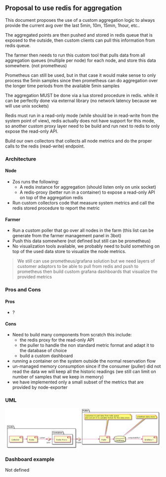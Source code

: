 ## Proposal to use redis for aggregation
This document proposes the use of a custom aggregation logic to always provide the current avg over the last 5min, 10m, 15min, 1hour, etc..

The aggregated points are then pushed and stored in redis queue that is exposed to the outside, then custom clients can pull this information from redis queue.

The farmer then needs to run this custom tool that pulls data from all aggregation queues (multiple per node) for each node, and store this data somewhere. (not prometheus)

Prometheus can still be used, but in that case it would make sense to only process the 5min samples since then prometheus can do aggregation over the longer time periods from the available 5min samples

The aggregation MUST be done via a lua stored procedure in redis. while it can be perfectly done via external library (no network latency because we will use unix sockets)

Redis must run in a read-only mode (while should be in read-write from the system point of view), redis actually does not have support for this mode, so another custom proxy layer need to be build and run next to redis to only expose the read-only API.

Build our own collectors that collects all node metrics and do the proper calls to the redis (read-write) endpoint.

### Architecture
#### Node
- Zos runs the following:
  - A redis instance for aggregation (should listen only on unix socket)
  - A redis-proxy (better run in a container) to expose a read-only API
    on top of the aggregation redis
- Run custom collectors code that measure system metrics and call the redis stored procedure to report the metric
#### Farmer
- Run a custom poller that go over all nodes in the farm (this list can be generate from the farmer management panel in 3bot)
- Push this data somewhere (not defined but still can be prometheus)
- No visualization tools available, we probably need to build something on top of the used data store to visualize the node metrics.

> We still can use prometheus/grafana solution but we need layers of customer adaptors to be able to pull from redis and push to prometheus then build custom grafana dashboards that visualize the provided metrics


### Pros and Cons
#### Pros
- ?
#### Cons
- Need to build many components from scratch this include:
  - the redis proxy for the read-only API
  - the puller to handle the non standard metric format and adapt it to the database of choice
  - build a custom dashboard
- running a container on the system outside the normal reservation flow
- un-managed memory consumption since if the consumer (puller) did not read the data we will keep all the historic readings (we still can limit on number of samples that we keep in memory)
- we have implemented only a small subset of the metrics that are provided by node-exporter

### UML
![uml](png/redis.png)

### Dashboard example
Not defined

